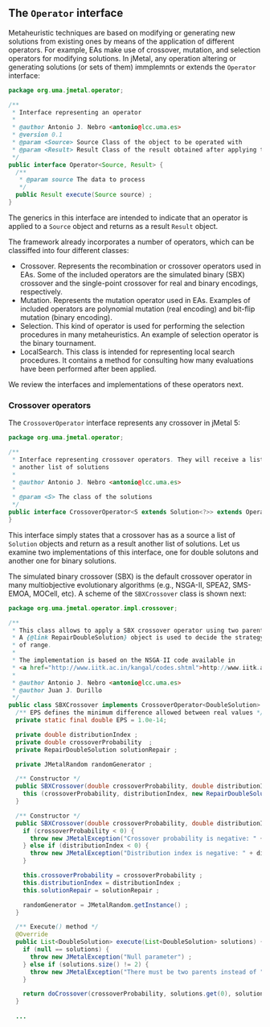 ## The `Operator` interface
Metaheuristic techniques are based on modifying or generating new solutions from existing ones by
means of the application of different operators. For example, EAs make use of crossover, mutation, and
selection operators for modifying solutions. In jMetal, any operation altering or generating solutions (or
sets of them) immplemnts or extends the `Operator` interface:

``` java
package org.uma.jmetal.operator;

/**
 * Interface representing an operator
 *
 * @author Antonio J. Nebro <antonio@lcc.uma.es>
 * @version 0.1
 * @param <Source> Source Class of the object to be operated with
 * @param <Result> Result Class of the result obtained after applying the operator
 */
public interface Operator<Source, Result> {
  /**
   * @param source The data to process
   */
  public Result execute(Source source) ;
}

```
The generics in this interface are intended to indicate that an operator is applied to a `Source` object and returns as a result  `Result` object. 


The framework already incorporates a number of operators, which can be classiffed into four different
classes:
* Crossover. Represents the recombination or crossover operators used in EAs. Some of the included
operators are the simulated binary (SBX) crossover and the single-point crossover for real and
binary encodings, respectively.
* Mutation. Represents the mutation operator used in EAs. Examples of included operators are
polynomial mutation (real encoding) and bit-flip mutation (binary encoding).
* Selection. This kind of operator is used for performing the selection procedures in many metaheuristics. An
example of selection operator is the binary tournament.
* LocalSearch. This class is intended for representing local search procedures. It contains a  method for consulting how many evaluations have been performed after been applied.

We review the interfaces and implementations of these operators next.

### Crossover operators
The `CrossoverOperator` interface represents any crossover in jMetal 5:
```java
package org.uma.jmetal.operator;

/**
 * Interface representing crossover operators. They will receive a list of solutions and return
 * another list of solutions
 *
 * @author Antonio J. Nebro <antonio@lcc.uma.es>
 *
 * @param <S> The class of the solutions
 */
public interface CrossoverOperator<S extends Solution<?>> extends Operator<List<S>,List<S>> {
}
```
This interface simply states that a crossover has as a source a list of `Solution` objects and return as a result another list of solutions. Let us examine two implementations of this interface, one for double solutons and another one for binary solutions. 

The simulated binary crossover (SBX) is the default crossover operator in many multiobjective evolutionary algorithms (e.g., NSGA-II, SPEA2, SMS-EMOA, MOCell, etc). A scheme of the `SBXCrossover` class is shown next:
```java
package org.uma.jmetal.operator.impl.crossover;

/**
 * This class allows to apply a SBX crossover operator using two parent solutions (Double encoding).
 * A {@link RepairDoubleSolution} object is used to decide the strategy to apply when a value is out
 * of range.
 *
 * The implementation is based on the NSGA-II code available in
 * <a href="http://www.iitk.ac.in/kangal/codes.shtml">http://www.iitk.ac.in/kangal/codes.shtml</a>
 *
 * @author Antonio J. Nebro <antonio@lcc.uma.es>
 * @author Juan J. Durillo
 */
public class SBXCrossover implements CrossoverOperator<DoubleSolution> {
  /** EPS defines the minimum difference allowed between real values */
  private static final double EPS = 1.0e-14;

  private double distributionIndex ;
  private double crossoverProbability  ;
  private RepairDoubleSolution solutionRepair ;

  private JMetalRandom randomGenerator ;

  /** Constructor */
  public SBXCrossover(double crossoverProbability, double distributionIndex) {
    this (crossoverProbability, distributionIndex, new RepairDoubleSolutionAtBounds()) ;
  }

  /** Constructor */
  public SBXCrossover(double crossoverProbability, double distributionIndex, RepairDoubleSolution solutionRepair) {
    if (crossoverProbability < 0) {
      throw new JMetalException("Crossover probability is negative: " + crossoverProbability) ;
    } else if (distributionIndex < 0) {
      throw new JMetalException("Distribution index is negative: " + distributionIndex);
    }

    this.crossoverProbability = crossoverProbability ;
    this.distributionIndex = distributionIndex ;
    this.solutionRepair = solutionRepair ;

    randomGenerator = JMetalRandom.getInstance() ;
  }

  /** Execute() method */
  @Override
  public List<DoubleSolution> execute(List<DoubleSolution> solutions) {
    if (null == solutions) {
      throw new JMetalException("Null parameter") ;
    } else if (solutions.size() != 2) {
      throw new JMetalException("There must be two parents instead of " + solutions.size()) ;
    }

    return doCrossover(crossoverProbability, solutions.get(0), solutions.get(1)) ;
  }
  
  ...
```
